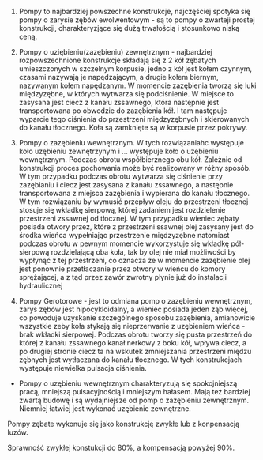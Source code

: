 1. Pompy to najbardziej powszechne konstrukcje, najczęściej spotyka się pompy o zarysie zębów ewolwentowym - są to pompy o zwarteji prostej konstrukcji, charakteryzjące się dużą trwałością i stosunkowo niską ceną.

2. Pompy o uziębieniu(zazębieniu) zewnętrznym - najbardziej rozpowszechnione konstrukcje składają się z 2 kół zębatych umieszczonych w szczelnym korpusie, jedno z kół jest kołem czynnym, czasami nazywają je napędzającym, a drugie kołem biernym, nazywanym kołem napędzanym. W momencie zazębienia tworzą się luki międzyzębne, w których wytwarza się podciśnienie. W miejsce to zasysana jest ciecz z kanału zssawnego, która następnie jest transportowana po obwodzie do zazębienia kół. I tam następuje wyparcie tego ciśnienia do przestrzeni międzyzębnych i skierowanych do kanału tłocznego. Koła są zamknięte są w korpusie przez pokrywy.

3. Pompy o zazębieniu wewnętrznym. W tych rozwiązaniahc występuje koło uzębieniu zewnętrzynym i ... występuje koło o uzębieniu wewnętrznym. Podczas obrotu współbierznego obu kół. Zależnie od konstrukcji proces pochowania może być realizowany w różny sposób. W tym przypadku podczas obrotu wytwarza się ciśnienie przy zazębianiu i ciecz jest zasysana z kanału zssawnego, a następnie transportowana z miejsca zazębienia i wypierana do kanału tłocznego. W tym rozwiązaniu by wymusić przepływ oleju do przestrzeni tłocznej stosuje się wkładkę sierpową, której zadaniem jest rozdzielenie przestrzeni zssawnej od tłocznej. W tym przypadku wieniec zębaty posiada otwory przez, które z przestrzeni ssawnej olej zasysany jest do środka wieńca wypełniając przestrzenie międzyzębne natomiast podczas obrotu w pewnym momencie wykorzystuje się wkładkę pół-sierpową rozdzielającą oba koła, tak by olej nie miał możliwości by wypłynąć z tej przestrzeni, co oznacza że w momencie zazębienie olej jest ponownie przetłaczanie przez otwory w wieńcu do komory sprężającej, a z tąd przez zawór zwrotny płynie już do instalacji hydraulicznej

4. Pompy Gerotorowe - jest to odmiana pomp o zazębieniu wewnętrznym, zarys zębów jest hipocykloidalny, a wieniec posiada jeden ząb więcej, co powoduje uzyskanie szczególnego sposobu zazębienia, amianowicie wszystkie zeby koła stykają się nieprzerwanie z uzębieniem wieńca - brak wkładki sierpowej. Podczas obrotu tworzy się pusta przestrzeń do której z kanału zssawnego kanał nerkowy z boku kół, wpływa ciecz, a po drugiej stronie ciecz ta na wskutek zmniejszania przestrzeni międzu zębnych jest wytłaczana do kanału tłocznego. W tych konstrukcjach występuje niewielka pulsacja ciśnienia.

 - Pompy o uzębieniu wewnętrznym charakteryzują się spokojniejszą pracą, mniejszą pulsacyjnością i mniejszym hałasem. Mają też bardziej zwartą budowę i są wydajniejsze od pomp o zazębieniu zewnętrznym. Niemniej łatwiej jest wykonać uzębienie zewnętrzne.

Pompy zębate wykonuje się jako konstrukcję zwykłe lub z konpensacją luzów.

Sprawność zwykłej konstukcji do 80%, a kompensacją powyżej 90%.
